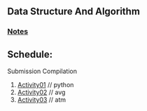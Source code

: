 ## Data Structure And Algorithm

### [Notes](https://github.com/osiristape/data-structure-and-algorithm-activities/blob/main/notes.md)

Schedule: 
---

Submission Compilation <br>
1. [Activity01](https://github.com/osiristape/Python-Basics/blob/main/Activity01.ipynb) // python
2. [Activity02](https://github.com/osiristape/data-structure-activities/blob/main/Hworld.java) // avg
3. [Activity03](https://github.com/osiristape/data-structure-activities/blob/main/ATM.java) // atm

